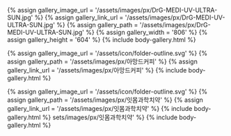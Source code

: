 
{% assign gallery_image_url = '/assets/images/px/DrG-MEDI-UV-ULTRA-SUN.jpg' %}
{% assign gallery_link_url = '/assets/images/px/DrG-MEDI-UV-ULTRA-SUN.jpg' %}
{% assign gallery_path = '/assets/images/px/DrG-MEDI-UV-ULTRA-SUN.jpg' %}
{% assign gallery_width = '806'  %}
{% assign gallery_height = '604'  %}
{% include body-gallery.html %}

{% assign gallery_image_url = '/assets/icon/folder-outline.svg' %}
{% assign gallery_path = '/assets/images/px/아망드커피' %}
{% assign gallery_link_url = '/assets/images/px/아망드커피' %}
{% include body-gallery.html %}

{% assign gallery_image_url = '/assets/icon/folder-outline.svg' %}
{% assign gallery_path = '/assets/images/px/잇몸과학치약' %}
{% assign gallery_link_url = '/assets/images/px/잇몸과학치약' %}
{% include body-gallery.html %}
sets/images/px/잇몸과학치약' %}
{% include body-gallery.html %}
